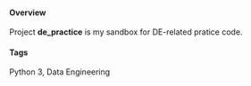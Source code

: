 #### Overview
Project **de_practice** is my sandbox for DE-related pratice code.

#### Tags
Python 3, Data Engineering